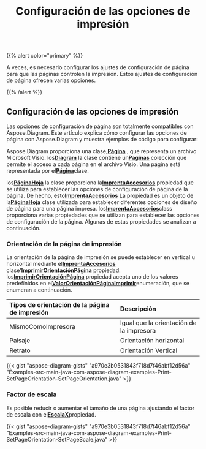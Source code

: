 ﻿---
title: Configuración de las opciones de impresión
type: docs
weight: 10
url: /es/java/setting-print-options/
description: Esta sección explica cómo configurar las opciones de impresión con Aspose.Diagram.
---
{{% alert color="primary" %}}

A veces, es necesario configurar los ajustes de configuración de página para que las páginas controlen la impresión. Estos ajustes de configuración de página ofrecen varias opciones.

{{% /alert %}}

## **Configuración de las opciones de impresión**

Las opciones de configuración de página son totalmente compatibles con Aspose.Diagram. Este artículo explica cómo configurar las opciones de página con Aspose.Diagram y muestra ejemplos de código para configurar:

 Aspose.Diagram proporciona una clase,[**Página**](https://reference.aspose.com/diagram/java/com.aspose.diagram/page) , que representa un archivo Microsoft Visio. los[**Diagram**](https://reference.aspose.com/diagram/java/com.aspose.diagram/diagram) la clase contiene un[**Paginas**](https://reference.aspose.com/diagram/java/com.aspose.diagram/pagecollection) colección que permite el acceso a cada página en el archivo Visio. Una página está representada por el[**Página**](https://reference.aspose.com/diagram/java/com.aspose.diagram/page)clase.

 los[**PáginaHoja**](https://reference.aspose.com/diagram/java/com.aspose.diagram/pagesheet) la clase proporciona la[**ImprentaAccesorios**](https://reference.aspose.com/diagram/java/com.aspose.diagram/pagesheet#PrintProps) propiedad que se utiliza para establecer las opciones de configuración de página de la página. De hecho, esto[**ImprentaAccesorios**](https://reference.aspose.com/diagram/java/com.aspose.diagram/pagesheet#PrintProps) La propiedad es un objeto de la[**PáginaHoja**](https://reference.aspose.com/diagram/java/com.aspose.diagram/pagesheet) clase utilizada para establecer diferentes opciones de diseño de página para una página impresa. los[**ImprentaAccesorios**](https://reference.aspose.com/diagram/java/com.aspose.diagram/pagesheet#PrintProps)class proporciona varias propiedades que se utilizan para establecer las opciones de configuración de la página. Algunas de estas propiedades se analizan a continuación.

### **Orientación de la página de impresión**

 La orientación de la página de impresión se puede establecer en vertical u horizontal mediante el[**ImprentaAccesorios**](https://reference.aspose.com/diagram/java/com.aspose.diagram/pagesheet#PrintProps) clase'[**ImprimirOrientaciónPágina**](https://reference.aspose.com/diagram/java/com.aspose.diagram/printprops#PrintPageOrientation) propiedad. los[**ImprimirOrientaciónPágina**](https://reference.aspose.com/diagram/java/com.aspose.diagram/printprops#PrintPageOrientation) propiedad acepta uno de los valores predefinidos en el[**ValorOrientaciónPáginaImprimir**](https://reference.aspose.com/diagram/java/com.aspose.diagram/PrintPageOrientationValue)enumeración, que se enumeran a continuación.

|**Tipos de orientación de la página de impresión**|**Descripción**|
|:- |:- |
|MismoComoImpresora|Igual que la orientación de la impresora|
|Paisaje|Orientación horizontal|
|Retrato|Orientación Vertical|

{{< gist "aspose-diagram-gists" "a970e3b0531843f718d7f46abf12d56a" "Examples-src-main-java-com-aspose-diagram-examples-Print-SetPageOrientation-SetPageOrientation.java" >}}

### **Factor de escala**

 Es posible reducir o aumentar el tamaño de una página ajustando el factor de escala con el[**EscalaX**](https://reference.aspose.com/diagram/java/com.aspose.diagram/printprops#ScaleX)propiedad.

{{< gist "aspose-diagram-gists" "a970e3b0531843f718d7f46abf12d56a" "Examples-src-main-java-com-aspose-diagram-examples-Print-SetPageOrientation-SetPageScale.java" >}}
